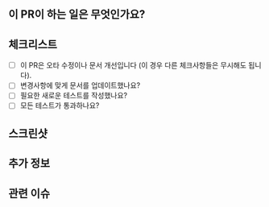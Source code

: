 ## 이 PR이 하는 일은 무엇인가요?
<!--PR의 주요 내용을 설명해주세요.-->

## 체크리스트
- [ ] 이 PR은 오타 수정이나 문서 개선입니다 (이 경우 다른 체크사항들은 무시해도 됩니다).
- [ ] 변경사항에 맞게 문서를 업데이트했나요?
- [ ] 필요한 새로운 테스트를 작성했나요?
- [ ] 모든 테스트가 통과하나요?

## 스크린샷
<!-- UI 변경사항이 있다면 스크린샷을 첨부해주세요 -->

## 추가 정보
<!--
리뷰어가 알아야 할 추가적인 사항이나 주의점이 있다면 작성해주세요.
예: 이 기능은 인증 모듈과 호환성을 고려해야 합니다.
-->

## 관련 이슈
<!--
이 PR과 관련된 이슈나 기존 PR이 있다면 번호를 언급하고, 필요 시 close할 이슈도 명시해주세요.
예: 관련 이슈 - #33, close #27
-->